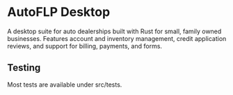 # AutoFLP Desktop

A desktop suite for auto dealerships built with Rust for small, family owned businesses. 
Features account and inventory management, credit application reviews, and support for billing, payments, and forms.

## Testing

Most tests are available under src/tests.
